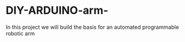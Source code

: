 # DIY-ARDUINO-arm-
In this project we will build the basis for an automated programmable robotic arm
